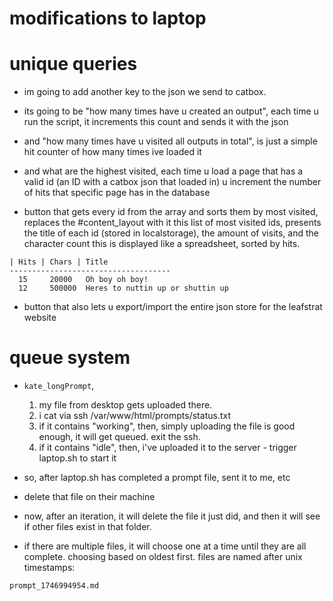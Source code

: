 # modifications to laptop

# unique queries
- im going to add another key to the json we send to catbox.
- its going to be "how many times have u created an output", each time u run the script, it increments this count and sends it with the json
- and "how many times have u visited all outputs in total", is just a simple hit counter of how many times ive loaded it
- and what are the highest visited, 
	each time u load a page that has a valid id (an ID with a catbox json that loaded in)
  u increment the number of hits that specific page has in the database
  
- button that gets every id from the array and sorts them by most visited, replaces the #content_layout with it
	this list of most visited ids, presents the title of each id (stored in localstorage), the amount of visits, and the character count
	this is displayed like a spreadsheet, sorted by hits.
```
| Hits | Chars | Title
------------------------------------
  15     20000   Oh boy oh boy!
  12     500000  Heres to nuttin up or shuttin up
```
- button that also lets u export/import the entire json store for the leafstrat website



# queue system
- `kate_longPrompt`, 
	1. my file from desktop gets uploaded there.
	2. i cat via ssh /var/www/html/prompts/status.txt 
	3. if it contains "working", then, simply uploading the file is good enough, it will get queued. exit the ssh.
	4. if it contains "idle", then, i've uploaded it to the server - trigger laptop.sh to start it

	

- so, after laptop.sh has completed a prompt file, sent it to me, etc
- delete that file on their machine
- now, after an iteration, it will delete the file it just did, and then it will see if other files exist in that folder. 
- if there are multiple files, it will choose one at a time until they are all complete. choosing based on oldest first.
files are named after unix timestamps:
```
prompt_1746994954.md
```






	
